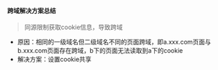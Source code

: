 #### 跨域解决方案总结

> 同源限制获取cookie信息，导致跨域

* 原因：相同的一级域名但二级域名不同的页面跨域，即a.xxx.com页面与b.xxx.com页面存在跨域，b下的页面无法读取到a下的cookie
* 解决方案：设置cookie共享

